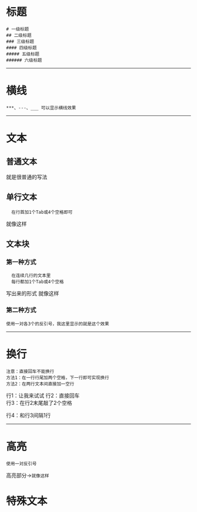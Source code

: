 # 标题
```
# 一级标题
## 二级标题
### 三级标题
#### 四级标题
##### 五级标题
###### 六级标题
```
---
# 横线
```
***、---、___ 可以显示横线效果
```
---
# 文本
## 普通文本
就是很普通的写法
## 单行文本
```
  在行首加1个Tab或4个空格即可
```
  就像这样
## 文本块
### 第一种方式
```
  在连续几行的文本里
  每行都加1个Tab或4个空格
```
  写出来的形式
  就像这样
### 第二种方式
```
使用一对各3个的反引号，我这里显示的就是这个效果
```
***
# 换行
```
注意：直接回车不能换行
方法1：在一行行尾加两个空格，下一行即可实现换行
方法2：在两行文本间直接加一空行
```
行1：让我来试试
行2：直接回车  
行3：在行2末尾敲了2个空格

行4：和行3间隔1行
___
# 高亮
```
使用一对反引号
```
高亮部分→`就像这样`
# 特殊文本
